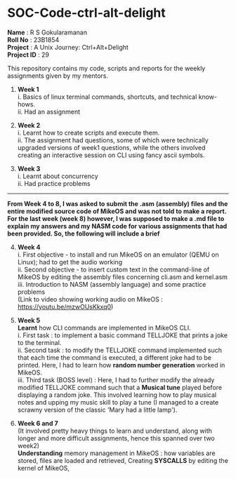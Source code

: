# SOC-Code-ctrl-alt-delight <br>
**Name** : R S Gokularamanan <br>
**Roll No** : 23B1854 <br>
**Project** : A Unix Journey: Ctrl+Alt+Delight <br>
**Project ID** : 29 <br>

This repository contains my code, scripts and reports for the weekly assignments given by my mentors. <br>
1. **Week 1** <br>
   i. Basics of linux terminal commands, shortcuts, and technical know-hows. <br>
  ii. Had an assignment <br>
  
2. **Week 2** <br>
   i. Learnt how to create scripts and execute them. <br>
  ii. The assignment had questions, some of which were technically upgraded versions of week1 questions, while the others involved creating an interactive session on CLI using fancy ascii symbols. <br>
  
3. **Week 3** <br>
   i. Learnt about concurrency <br>
  ii. Had practice problems <br>
  
***
**From Week 4 to 8, I was asked to submit the .asm (assembly) files and the entire modified source code of MikeOS and was not told to make a report. For the last week (week 8) however, I was supposed to make a .md file to explain my answers and my NASM code for various assignments that had been provided. So, the following will include a brief** <br>  

4. **Week 4** <br>
   i. First objective - to install and run MikeOS on an emulator (QEMU on Linux); had to get the audio working <br>
   ii. Second objective - to insert custom text in the command-line of MikeOS by editing the assembly files concerning cli.asm and kernel.asm <br>
  iii. Introduction to NASM (assembly language) and some practice problems <br>
  (Link to video showing working audio on MikeOS : https://youtu.be/mzwOUsKkxq0)
  
5. **Week 5** <br>
   **Learnt** how CLI commands are implemented in MikeOS CLI. <br>
   i. First task : to implement a basic command TELLJOKE that prints a joke to the terminal. <br>
   ii. Second task : to modify the TELLJOKE command implemented such that each time the command is executed, a different joke had to be printed. Here, I had to learn how **random number generation** worked in MikeOS. <br>
   iii. Third task (BOSS level) : Here, I had to further modify the already modified TELLJOKE command such that a **Musical tune** played before displaying a random joke. This involved learning how to play musical notes and upping my music skill to play a tune (I managed to a create scrawny version of the classic 'Mary had a little lamp'). <br>
   
6. **Week 6 and 7** <br>
   (It involved pretty heavy things to learn and understand, along with longer and more difficult assignments, hence this spanned over two week2) <br>
   **Understanding** memory management in MikeOS : how variables are stored, files are loaded and retrieved, Creating **SYSCALLS** by editing the kernel of MikeOS,   
  

